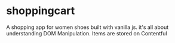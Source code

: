# shoppingcart
A shopping app for women shoes built with vanilla js. 
it's all about understanding DOM Manipulation. 
Items are stored on Contentful
